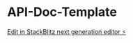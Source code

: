 # API-Doc-Template

[Edit in StackBlitz next generation editor ⚡️](https://stackblitz.com/~/github.com/gruntgrunt32/API-Doc-Template)